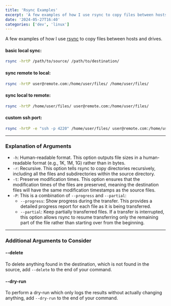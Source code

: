 ```yaml
---
title: 'Rsync Examples'
excerpt: 'A few examples of how I use rsync to copy files between hosts and drives.'
date: '2024-05-27T16:40'
categories: ['dev', 'linux']
---
```


A few examples of how I use [rsync](https://rsync.samba.org) to copy files between hosts and drives.

#### basic local sync:
```bash
rsync -hrtP /path/to/source/ /path/to/destination/
```

#### sync remote to local:
```bash
rsync -hrtP user@remote.com:/home/user/files/ /home/user/files/
```

#### sync local to remote:
```bash
rsync -hrtP /home/user/files/ user@remote.com:/home/user/files/
```

#### custom ssh port:
```bash
rsync -hrtP -e "ssh -p 4220" /home/user/files/ user@remote.com:/home/user/files/
```

---

### Explanation of Arguments

- `-h`: Human-readable format. This option outputs file sizes in a human-readable format (e.g., 1K, 1M, 1G) rather than in bytes.
- `-r`: Recursive. This option tells rsync to copy directories recursively, including all the files and subdirectories within the source directory.
- `-t`: Preserve modification times. This option ensures that the modification times of the files are preserved, meaning the destination files will have the same modification timestamps as the source files.
- `-P`: This is a combination of `--progress` and `--partial`:
    - `--progress`: Show progress during the transfer. This provides a detailed progress report for each file as it is being transferred.
    - `--partial`: Keep partially transferred files. If a transfer is interrupted, this option allows rsync to resume transferring only the remaining part of the file rather than starting over from the beginning.

---

### Additional Arguments to Consider

#### --delete

To delete anything found in the destination, which is not found in the source, add `--delete` to the end of your command.

#### --dry-run

To perform a dry-run which only logs the results without actually changing anything, add `--dry-run` to the end of your command.
